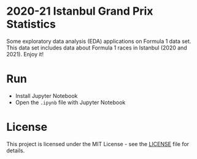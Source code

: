 # 2020-21 Istanbul Grand Prix Statistics

Some exploratory data analysis (EDA) applications on Formula 1 data set. This data set includes data about Formula 1 races in Istanbul (2020 and 2021). Enjoy it!

# Run

* Install Jupyter Notebook
* Open the <code>.ipynb</code> file with Jupyter Notebook

# License

This project is licensed under the MIT License - see the [LICENSE](LICENSE) file for details.
